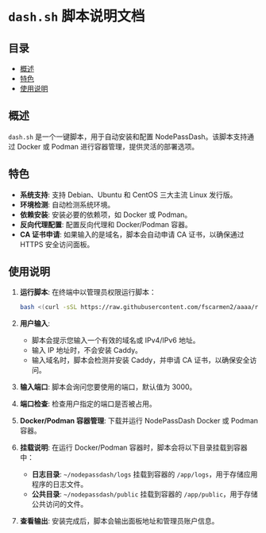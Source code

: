 # `dash.sh` 脚本说明文档

## 目录

- [概述](#概述)
- [特色](#特色)
- [使用说明](#使用说明)

## 概述

`dash.sh` 是一个一键脚本，用于自动安装和配置 NodePassDash。该脚本支持通过 Docker 或 Podman 进行容器管理，提供灵活的部署选项。

## 特色

- **系统支持**: 支持 Debian、Ubuntu 和 CentOS 三大主流 Linux 发行版。
- **环境检测**: 自动检测系统环境。
- **依赖安装**: 安装必要的依赖项，如 Docker 或 Podman。
- **反向代理配置**: 配置反向代理和 Docker/Podman 容器。
- **CA 证书申请**: 如果输入的是域名，脚本会自动申请 CA 证书，以确保通过 HTTPS 安全访问面板。

## 使用说明

1. **运行脚本**: 在终端中以管理员权限运行脚本：
   ```bash
   bash <(curl -sSL https://raw.githubusercontent.com/fscarmen2/aaaa/refs/heads/main/dash.sh)
   ```

2. **用户输入**:
   - 脚本会提示您输入一个有效的域名或 IPv4/IPv6 地址。
   - 输入 IP 地址时，不会安装 Caddy。
   - 输入域名时，脚本会检测并安装 Caddy，并申请 CA 证书，以确保安全访问。

3. **输入端口**: 脚本会询问您要使用的端口，默认值为 3000。

4. **端口检查**: 检查用户指定的端口是否被占用。

5. **Docker/Podman 容器管理**: 下载并运行 NodePassDash Docker 或 Podman 容器。

6. **挂载说明**: 在运行 Docker/Podman 容器时，脚本会将以下目录挂载到容器中：
   - **日志目录**: `~/nodepassdash/logs` 挂载到容器的 `/app/logs`，用于存储应用程序的日志文件。
   - **公共目录**: `~/nodepassdash/public` 挂载到容器的 `/app/public`，用于存储公共访问的文件。

7. **查看输出**: 安装完成后，脚本会输出面板地址和管理员账户信息。

